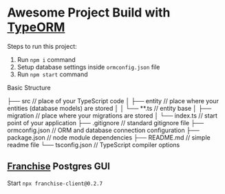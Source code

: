 # Awesome Project Build with [TypeORM](https://typeorm.io/#/)

Steps to run this project:

1. Run `npm i` command
2. Setup database settings inside `ormconfig.json` file
3. Run `npm start` command

Basic Structure

├── src              // place of your TypeScript code
│   ├── entity       // place where your entities (database models) are stored
│   │   └── **.ts    // entity base
│   ├── migration    // place where your migrations are stored
│   └── index.ts     // start point of your application
├── .gitignore       // standard gitignore file
├── ormconfig.json   // ORM and database connection configuration
├── package.json     // node module dependencies
├── README.md        // simple readme file
└── tsconfig.json    // TypeScript compiler options

## [Franchise](https://franchise.cloud/app/) Postgres GUI

Start
`npx franchise-client@0.2.7`
